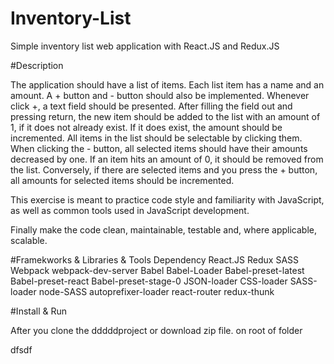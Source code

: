 # Inventory-List
Simple inventory list web application with React.JS and Redux.JS

#Description 

The application should have a list of items. 
Each list item has a name and an amount. 
A + button and - button should also be implemented.
Whenever click +, a text field should be presented.
After filling the field out and pressing return, 
the new item should be added to the list with an amount of 1, if it does not already exist. 
If it does exist, the amount should be incremented.
All items in the list should be selectable by clicking them.
When clicking the - button, all selected items should have their amounts decreased by one.
If an item hits an amount of 0, it should be removed from the list. 
Conversely, if there are selected items and you press the + button, 
all amounts for selected items should be incremented.  

This exercise is meant to practice code style and familiarity with JavaScript, 
as well as common tools used in JavaScript development. 

Finally make the code clean, maintainable, testable and, 
where applicable, scalable.


#Framekworks & Libraries & Tools Dependency 
React.JS 
Redux
SASS
Webpack 
webpack-dev-server
Babel
Babel-Loader
Babel-preset-latest
Babel-preset-react
Babel-preset-stage-0
JSON-loader
CSS-loader
SASS-loader
node-SASS
autoprefixer-loader
react-router
redux-thunk


#Install & Run 

After you clone the dddddproject or download zip file. on root of folder 




dfsdf
